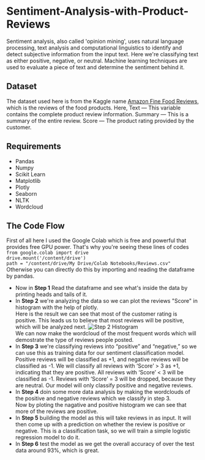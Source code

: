 # Sentiment-Analysis-with-Product-Reviews
Sentiment analysis, also called 'opinion mining', uses natural language processing, text analysis and computational linguistics to identify and detect subjective information from the input text. Here we're classifying text as either positive, negative, or neutral. Machine learning techniques are used to evaluate a piece of text and determine the sentiment behind it.

## Dataset
The dataset used here is from the Kaggle name [Amazon Fine Food Reviews](https://www.kaggle.com/snap/amazon-fine-food-reviews?select=Reviews.csv), which is the reviews of the food products. Here, Text — This variable contains the complete product review information.
Summary — This is a summary of the entire review.
Score — The product rating provided by the customer.

## Requirements
- Pandas
- Numpy
- Scikit Learn
- Matplotlib
- Plotly
- Seaborn
- NLTK
- Wordcloud

## The Code Flow
First of all here I used the Google Colab which is free and powerful that provides free GPU power. That's why you're seeing these lines of codes</br>```from google.colab import drive```\
```drive.mount('/content/drive')```\
```path = "/content/drive/My Drive/Colab Notebooks/Reviews.csv"```\
Otherwise you can directly do this by importing and reading the dataframe by pandas.</br>
- Now in **Step 1** Read the dataframe and see what's inside the data by printing heads and tails of it.
- In **Step 2** we're analyzing the data so we can plot the reviews "Score" in histogram with the help of plotly.</br>
Here is the result we can see that most of the customer rating is positive. This leads us to believe that most reviews will be positive, which will be analyzed next.
![Step 2 Histogram](https://github.com/taneemishere/Sentiment-Analysis-with-Product-Reviews/blob/master/newplot.png)</br>
We can now make the wordcloud of the most frequent words which will demostrate the type of reviews people posted.</br>
- In **Step 3** we're classifying reviews into “positive” and “negative,” so we can use this as training data for our sentiment classification model. Positive reviews will be classified as +1, and negative reviews will be classified as -1. We will classify all reviews with ‘Score’ > 3 as +1, indicating that they are positive. All reviews with ‘Score’ < 3 will be classified as -1. Reviews with ‘Score’ = 3 will be dropped, because they are neutral. Our model will only classify positive and negative reviews.
- In **Step 4** doin some more data analysis by making the wordclouds of the positive and negative reviews which we classify in step 3.</br>
Now by ploting the nagative and positive histogram we can see that more of the reviews are positive.
- In **Step 5** building the model as this will take reviews in as input. It will then come up with a prediction on whether the review is positive or negative. This is a classification task, so we will train a simple logistic regression model to do it.
- In **Step 6** test the model as we get the overall accuracy of over the test data around 93%, which is great.
